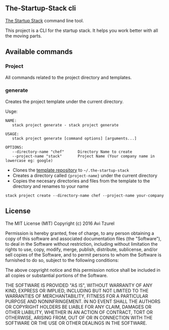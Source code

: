 ## The-Startup-Stack cli

[The Startup Stack](http://http://the-startup-stack.com/) command line tool.

This project is a CLI for the startup stack. It helps you work better with all
the moving parts.

## Available commands

### Project

All commands related to the project directory and templates.

### generate

Creates the project template under the current directory.

Usge:

```
NAME:
   stack project generate - stack project generate

USAGE:
   stack project generate [command options] [arguments...]

OPTIONS:
   --directory-name "chef"      Directory Name to create
   --project-name "stack"       Project Name (Your company name in lowercase eg: google)
```


* Clones the [template repository](https://github.com/the-startup-stack/chef-repo-template) to `~/.the-startup-stack`
* Creates a directory called `{project-name}` under the current directory
* Copies the necesary directories and files from the template to the directory
  and renames to your name

`stack project create --directory-name chef --project-name your-company`

## License

The MIT License (MIT)
Copyright (c) 2016 Avi Tzurel

Permission is hereby granted, free of charge, to any person obtaining a copy of this software and associated documentation files (the "Software"), to deal in the Software without restriction, including without limitation the rights to use, copy, modify, merge, publish, distribute, sublicense, and/or sell copies of the Software, and to permit persons to whom the Software is furnished to do so, subject to the following conditions:

The above copyright notice and this permission notice shall be included in all copies or substantial portions of the Software.

THE SOFTWARE IS PROVIDED "AS IS", WITHOUT WARRANTY OF ANY KIND, EXPRESS OR IMPLIED, INCLUDING BUT NOT LIMITED TO THE WARRANTIES OF MERCHANTABILITY, FITNESS FOR A PARTICULAR PURPOSE AND NONINFRINGEMENT. IN NO EVENT SHALL THE AUTHORS OR COPYRIGHT HOLDERS BE LIABLE FOR ANY CLAIM, DAMAGES OR OTHER LIABILITY, WHETHER IN AN ACTION OF CONTRACT, TORT OR OTHERWISE, ARISING FROM, OUT OF OR IN CONNECTION WITH THE SOFTWARE OR THE USE OR OTHER DEALINGS IN THE SOFTWARE.
